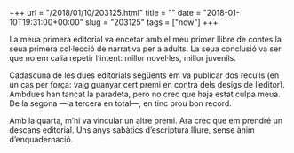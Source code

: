 +++
url = "/2018/01/10/203125.html"
title = ""
date = "2018-01-10T19:31:00+00:00"
slug = "203125"
tags = ["now"]
+++

La meua primera editorial va encetar amb el meu primer llibre de contes la seua primera col·lecció de narrativa per a adults. La seua conclusió va ser que no em calia repetir l’intent: millor novel·les, millor juvenils.

Cadascuna de les dues editorials següents em va publicar dos reculls (en un cas per força: vaig guanyar cert premi en contra dels desigs de l’editor). Ambdues han tancat la paradeta, però no crec que haja estat culpa meua. De la segona —la tercera en total—, en tinc prou bon record.

Amb la quarta, m’hi va vincular un altre premi. Ara crec que em prendré un descans editorial. Uns anys sabàtics d’escriptura lliure, sense ànim d’enquadernació.
